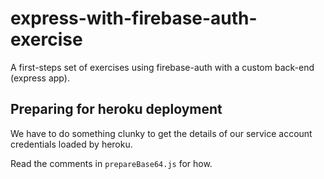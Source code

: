 # express-with-firebase-auth-exercise

A first-steps set of exercises using firebase-auth with a custom back-end (express app).

## Preparing for heroku deployment

We have to do something clunky to get the details of our service account credentials loaded by heroku.

Read the comments in `prepareBase64.js` for how.
